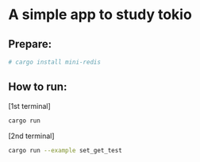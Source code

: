 # A simple app to study tokio

## Prepare:
```bash
# cargo install mini-redis
```

## How to run:
[1st terminal]
```bash
cargo run
```

[2nd terminal]
```bash
cargo run --example set_get_test
```